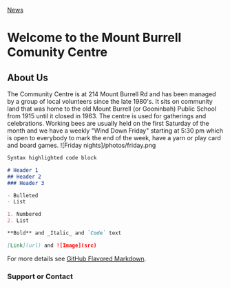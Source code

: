 [News](/news.md)

# Welcome to the Mount Burrell Comunity Centre

## About Us

The Community Centre is at 214 Mount Burrell Rd and has been managed by a group of local volunteers since the late 1980's. It sits on community land that was home to the old Mount Burrell (or Gooninbah) Public School from 1915 until it closed in 1963.
The centre is used for gatherings and celebrations. 
Working bees are usually held on the first Saturday of the month and we have a weekly "Wind Down Friday" starting at 5:30 pm which is open to everybody to mark the end of the week, have a yarn or play card and board games.
![Friday nights]/photos/friday.png
```markdown
Syntax highlighted code block

# Header 1
## Header 2
### Header 3

- Bulleted
- List

1. Numbered
2. List

**Bold** and _Italic_ and `Code` text

[Link](url) and ![Image](src)
```

For more details see [GitHub Flavored Markdown](https://guides.github.com/features/mastering-markdown/).

### Support or Contact

